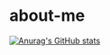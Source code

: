 # about-me

[![Anurag's GitHub stats](https://github-readme-stats.vercel.app/api?username=KristinaBelyakova&show_icons=true&theme=radical)](https://github.com/KristinaBelyakova)
